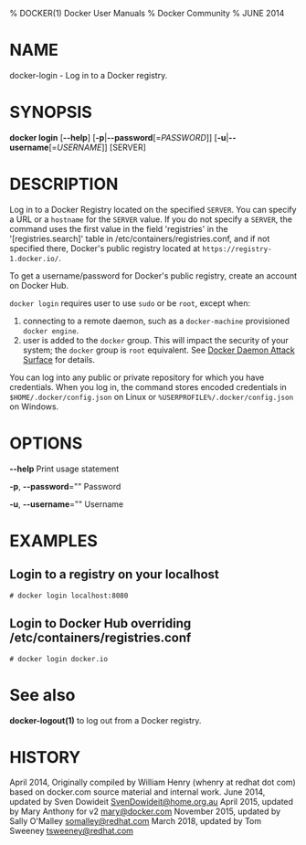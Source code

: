 % DOCKER(1) Docker User Manuals
% Docker Community
% JUNE 2014
# NAME
docker-login - Log in to a Docker registry.

# SYNOPSIS
**docker login**
[**--help**]
[**-p**|**--password**[=*PASSWORD*]]
[**-u**|**--username**[=*USERNAME*]]
[SERVER]

# DESCRIPTION
Log in to a Docker Registry located on the specified
`SERVER`.  You can specify a URL or a `hostname` for the `SERVER` value. If you
do not specify a `SERVER`, the command uses the first value in the field 'registries'
in the '[registries.search]' table in /etc/containers/registries.conf, and if
not specified there, Docker's public registry located at `https://registry-1.docker.io/`.

To get a username/password for Docker's public registry, create an account on Docker Hub.

`docker login` requires user to use `sudo` or be `root`, except when:

1.  connecting to  a remote daemon, such as a `docker-machine` provisioned `docker engine`.
2.  user is added to the `docker` group.  This will impact the security of your system; the `docker` group is `root` equivalent.  See [Docker Daemon Attack Surface](https://docs.docker.com/engine/security/security/#/docker-daemon-attack-surface) for details.

You can log into any public or private repository for which you have
credentials.  When you log in, the command stores encoded credentials in
`$HOME/.docker/config.json` on Linux or `%USERPROFILE%/.docker/config.json` on Windows.

# OPTIONS
**--help**
  Print usage statement

**-p**, **--password**=""
   Password

**-u**, **--username**=""
   Username

# EXAMPLES

## Login to a registry on your localhost

    # docker login localhost:8080

## Login to Docker Hub overriding /etc/containers/registries.conf

    # docker login docker.io

# See also
**docker-logout(1)** to log out from a Docker registry.

# HISTORY
April 2014, Originally compiled by William Henry (whenry at redhat dot com)
based on docker.com source material and internal work.
June 2014, updated by Sven Dowideit <SvenDowideit@home.org.au>
April 2015, updated by Mary Anthony for v2 <mary@docker.com>
November 2015, updated by Sally O'Malley <somalley@redhat.com>
March 2018, updated by Tom Sweeney <tsweeney@redhat.com>
